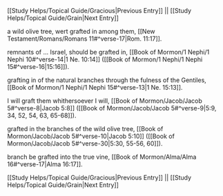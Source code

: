 [[Study Helps/Topical Guide/Gracious|Previous Entry]]  ||  [[Study Helps/Topical Guide/Grain|Next Entry]]

 a wild olive tree, wert grafted in among them, [[New Testament/Romans/Romans 11#^verse-17|Rom. 11:17]].

 remnants of ... Israel, should be grafted in, [[Book of Mormon/1 Nephi/1 Nephi 10#^verse-14|1 Ne. 10:14]] ([[Book of Mormon/1 Nephi/1 Nephi 15#^verse-16|15:16]]).

 grafting in of the natural branches through the fulness of the Gentiles, [[Book of Mormon/1 Nephi/1 Nephi 15#^verse-13|1 Ne. 15:13]].

 I will graft them whithersoever I will, [[Book of Mormon/Jacob/Jacob 5#^verse-8|Jacob 5:8]] ([[Book of Mormon/Jacob/Jacob 5#^verse-9|5:9, 34, 52, 54, 63, 65-68]]).

 grafted in the branches of the wild olive tree, [[Book of Mormon/Jacob/Jacob 5#^verse-10|Jacob 5:10]] ([[Book of Mormon/Jacob/Jacob 5#^verse-30|5:30, 55-56, 60]]).

 branch be grafted into the true vine, [[Book of Mormon/Alma/Alma 16#^verse-17|Alma 16:17]].

[[Study Helps/Topical Guide/Gracious|Previous Entry]]  ||  [[Study Helps/Topical Guide/Grain|Next Entry]]